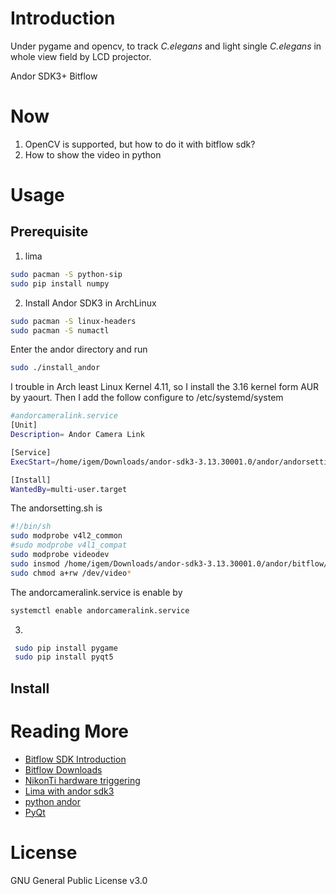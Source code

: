 # Introduction
  Under pygame and opencv, to track *C.elegans* and light single  *C.elegans* in whole view field by LCD projector.

  Andor SDK3+ Bitflow

# Now
1. OpenCV is supported, but how to do it with bitflow sdk?
2. How to show the video in python

# Usage
## Prerequisite
1. lima
  ``` bash
  sudo pacman -S python-sip
  sudo pip install numpy
  ```

2. Install Andor SDK3 in  ArchLinux
``` bash
sudo pacman -S linux-headers
sudo pacman -S numactl
```
Enter the andor directory and run
``` bash
sudo ./install_andor
```
I trouble in Arch least Linux Kernel 4.11, so I install the 3.16 kernel form AUR by yaourt.
Then I add the follow configure to /etc/systemd/system

``` bash
#andorcameralink.service                                            
[Unit]
Description= Andor Camera Link

[Service]
ExecStart=/home/igem/Downloads/andor-sdk3-3.13.30001.0/andor/andorsetting.sh

[Install]
WantedBy=multi-user.target
```
The andorsetting.sh is
``` bash
#!/bin/sh
sudo modprobe v4l2_common
#sudo modprobe v4l1_compat
sudo modprobe videodev
sudo insmod /home/igem/Downloads/andor-sdk3-3.13.30001.0/andor/bitflow/drv/bitf$
sudo chmod a+rw /dev/video*
```
The andorcameralink.service is enable by
``` bash
systemctl enable andorcameralink.service
```


3.

``` bash
 sudo pip install pygame
 sudo pip install pyqt5
```



## Install

# Reading More
+ [Bitflow SDK Introduction]( www.bitflow.com/products/details/third-party-software)
+ [Bitflow Downloads](www.bitflow.com/products/downloads )
+ [NikonTi hardware triggering](https://github.com/vanNimwegenLab/MiM_NikonTi/blob/master/Docs/NikonTi_hardware_triggering.md)
+ [Lima  with andor sdk3](http://lima.blissgarden.org/camera/andor3/doc/index.html?highlight=andor3)
+ [python andor](https://pypi.python.org/pypi/andor)
+ [PyQt](https://wiki.python.org/moin/PyQt)

# License
GNU General Public License v3.0
